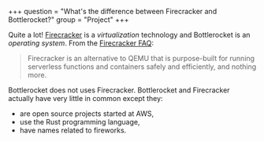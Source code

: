 +++
question = "What's the difference between Firecracker and Bottlerocket?"
group = "Project"
+++

Quite a lot!
[Firecracker](https://firecracker-microvm.github.io/) is a *virtualization* technology and Bottlerocket is an *operating system*. From the [Firecracker FAQ](https://firecracker-microvm.github.io/#faq):

> Firecracker is an alternative to QEMU that is purpose-built for running serverless functions and containers safely and efficiently, and nothing more.

Bottlerocket does not uses Firecracker.
Bottlerocket and Firecracker actually have very little in common except they:

* are open source projects started at AWS,
* use the Rust programming language,
* have names related to fireworks.

